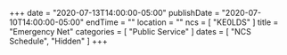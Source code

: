 +++
date = "2020-07-13T14:00:00-05:00"
publishDate = "2020-07-10T14:00:00-05:00"
endTime = ""
location = ""
ncs = [ "KE0LDS" ]
title = "Emergency Net"
categories = [ "Public Service" ]
dates = [ "NCS Schedule", "Hidden" ]
+++
